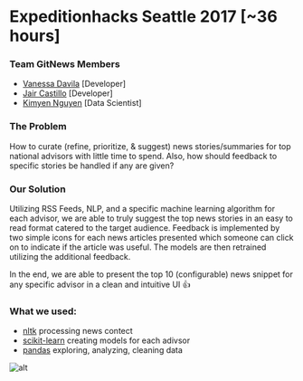 # Expeditionhacks Seattle 2017 [~36 hours]

### Team GitNews Members

 * [Vanessa Davila](https://github.com/vadavila) [Developer] 
 * [Jair Castillo](https://github.com/jcastillohand) [Developer] 
 * [Kimyen Nguyen](https://github.com/kimyenn) [Data Scientist] 


### The Problem
How to curate (refine, prioritize, & suggest) news stories/summaries for top national advisors with little time to spend. Also, how should feedback to specific stories be handled if any are given? 

### Our Solution

Utilizing RSS Feeds, NLP, and a specific machine learning algorithm for each advisor, we are able to truly suggest the top news stories in an easy to read format catered to the target audience. Feedback is implemented by two simple icons for each news articles presented which someone can click on to indicate if the article was useful. The models are then retrained utilizing the additional feedback.

In the end, we are able to present the top 10 (configurable) news snippet for any specific advisor in a clean and intuitive UI :+1:


### What we used:

 * [nltk](http://www.nltk.org/) processing news contect
 * [scikit-learn](http://scikit-learn.org/) creating models for each adivsor
 * [pandas](http://pandas.pydata.org/) exploring, analyzing, cleaning data

![alt](http://i2.kym-cdn.com/photos/images/facebook/000/011/296/success_baby.jpg)


